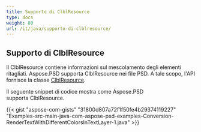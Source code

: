 ```yaml
---
title: Supporto di ClblResource
type: docs
weight: 80
url: /it/java/supporto-di-clblresource/
---
```


## **Supporto di ClblResource**
Il ClblResource contiene informazioni sul mescolamento degli elementi ritagliati. Aspose.PSD supporta ClblResource nei file PSD. A tale scopo, l'API fornisce la classe [ClblResource](https://reference.aspose.com/java/psd/com.aspose.psd.fileformats.psd.layers.layerresources/ClblResource).

Il seguente snippet di codice mostra come Aspose.PSD supporta ClblResource.

{{< gist "aspose-com-gists" "31800d807a72f1f50fe4b29374119227" "Examples-src-main-java-com-aspose-psd-examples-Conversion-RenderTextWithDifferentColorsInTextLayer-1.java" >}}
